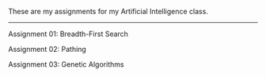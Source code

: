 These are my assignments for my Artificial Intelligence class.

--------------------------------------------------------------

Assignment 01: Breadth-First Search

Assignment 02: Pathing

Assignment 03: Genetic Algorithms

